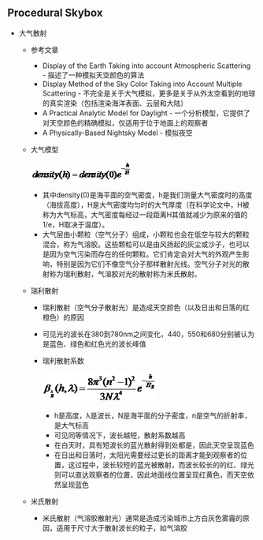 ## Procedural Skybox

* 大气散射
  * 参考文章
    * Display of the Earth Taking into account Atmospheric Scattering - 描述了一种模拟天空颜色的算法
    * Display Method of the Sky Color Taking into Account Multiple Scattering - 不完全是关于大气模拟，更多是关于从外太空看到的地球的真实渲染（包括渲染海洋表面、云层和大陆）
    * A Practical Analytic Model for Daylight - 一个分析模型，它提供了对天空颜色的精确模拟，仅适用于位于地面上的观察者
    * A Physically-Based Nightsky Model - 模拟夜空
    
  * 大气模型

    ![image-20200921144107101](procedural_skybox.assets/image-20200921144107101.png)

    * 其中density(0)是海平面的空气密度，h是我们测量大气密度时的高度（海拔高度），H是大气密度均匀时的大气厚度（在科学论文中，H被称为大气标高，大气密度每经过一段距离H其值就减少为原来的值的1/e，H取决于温度）。
    * 大气层由小颗粒（空气分子）组成，小颗粒也会在低空与较大的颗粒混合，称为气溶胶。这些颗粒可以是由风扬起的灰尘或沙子，也可以是因为空气污染而存在的任何颗粒。它们肯定会对大气的外观产生影响，特别是因为它们不像空气分子那样散射光线。空气分子对光的散射称为瑞利散射，气溶胶对光的散射称为米氏散射。

  * 瑞利散射

    * 瑞利散射（空气分子散射光）是造成天空颜色（以及日出和日落的红橙色）的原因

    * 可见光的波长在380到780nm之间变化，440，550和680分别被认为是蓝色、绿色和红色光的波长峰值

    * 瑞利散射系数

      ![image-20200921150049803](procedural_skybox.assets/image-20200921150049803.png)

      * h是高度，λ是波长，N是海平面的分子密度，n是空气的折射率，是大气标高
      * 可见同等情况下，波长越短，散射系数越高
      * 在白天时，具有短波长的蓝光散射得到处都是，因此天空呈现蓝色
      * 在日出和日落时，太阳光需要经过更长的距离才能到观察者的位置，这过程中，波长较短的蓝光被散射，而波长较长的的红、绿光则可以直达观察者的位置，因此地面线位置呈现红黄色，而天空依然呈现蓝色

  * 米氏散射

    * 米氏散射（气溶胶散射光）通常是造成污染城市上方白灰色雾霾的原因，适用于尺寸大于散射波长的粒子，如气溶胶



